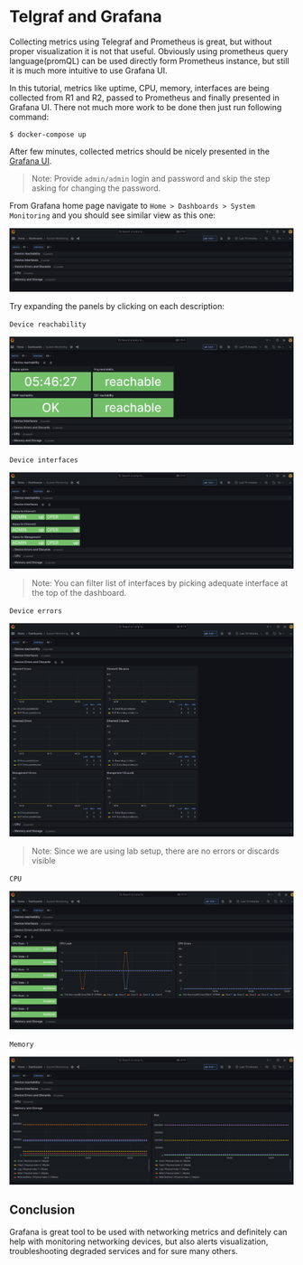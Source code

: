 # Telgraf and Grafana

Collecting metrics using Telegraf and Prometheus is great, but without proper visualization it is not that useful.
Obviously using prometheus query language(promQL) can be used directly form Prometheus instance, but still it is much more intuitive to use Grafana UI.

In this tutorial, metrics like uptime, CPU, memory, interfaces are being collected from R1 and R2, passed to Prometheus and finally presented in Grafana UI. There not much more work to be done then just run following command:

```
$ docker-compose up
```

After few minutes, collected metrics should be nicely presented in the [Grafana UI](http://0.0.0.0:3000). 

> Note: Provide `admin/admin` login and password and skip the step asking for changing the password.

From Grafana home page navigate to `Home > Dashboards > System Monitoring` and you should see similar view as this one:

![System Monitoring main view](./images/system_monitoring_main.png)

Try expanding the panels by clicking on each description:

`Device reachability`

![Device reachability](./images/device_reachability.png)

`Device interfaces`

![Device interfaces](./images/device_interfaces.png)

> Note: You can filter list of interfaces by picking adequate interface at the top of the dashboard.

`Device errors`

![Device errors](./images/device_errors.png)

> Note: Since we are using lab setup, there are no errors or discards visible 

`CPU`

![cpu](./images/cpu.png)

`Memory`

![memory](./images/memory.png)

## Conclusion

Grafana is great tool to be used with networking metrics and definitely can help with monitoring networking devices, but also alerts visualization, troubleshooting degraded services and for sure many others.
